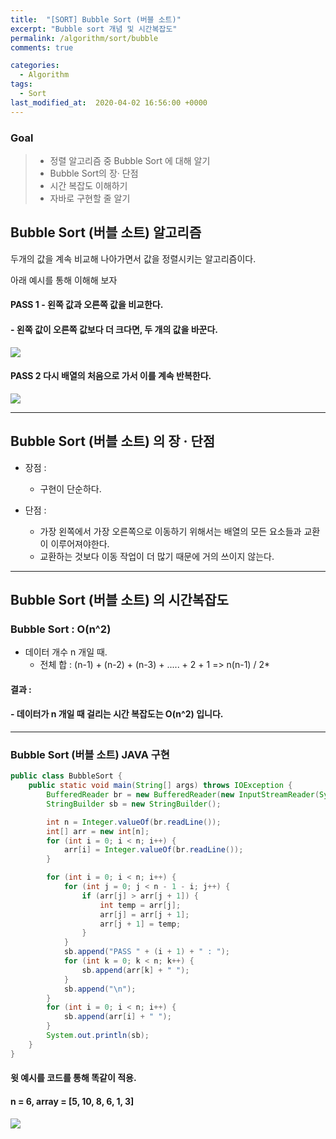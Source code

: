 ```yaml
---
title:  "[SORT] Bubble Sort (버블 소트)"
excerpt: "Bubble sort 개념 및 시간복잡도"
permalink: /algorithm/sort/bubble
comments: true

categories:
  - Algorithm
tags: 
  - Sort
last_modified_at:  2020-04-02 16:56:00 +0000
---
```


### Goal

> - 정렬 알고리즘 중 Bubble Sort 에 대해 알기
> - Bubble Sort의 장· 단점 
> - 시간 복잡도 이해하기 
> - 자바로 구현할 줄 알기



## Bubble Sort (버블 소트) 알고리즘

두개의 값을 계속 비교해 나아가면서 값을 정렬시키는 알고리즘이다. 

아래 예시를 통해 이해해 보자 

#### PASS 1  -  왼쪽 값과 오른쪽 값을 비교한다. 

#### 			  -  왼쪽 값이 오른쪽 값보다 더 크다면, 두 개의 값을 바꾼다. 

![](https://chlgpdus921.github.io/assets/images/bubblesort/그림1.png)








#### PASS 2  다시 배열의 처음으로 가서 이를 계속 반복한다. 

![](https://chlgpdus921.github.io/assets/images/bubblesort/그림2.png)





---

## Bubble Sort (버블 소트) 의 장 · 단점

- 장점 :
  - 구현이 단순하다. 

- 단점 :
  - 가장 왼쪽에서 가장 오른쪽으로 이동하기 위해서는 배열의 모든 요소들과 교환이 이루어져야한다. 
  - 교환하는 것보다 이동 작업이 더 많기 때문에 거의 쓰이지 않는다. 

---

## Bubble Sort (버블 소트) 의 시간복잡도

### Bubble Sort  :   O(n^2) 

- 데이터 개수 n 개일 때.
  - 전체 합 :  (n-1) + (n-2) + (n-3) + ..... + 2 + 1 =>  n(n-1) / 2*



#### 결과 :  

#### - 데이터가 n 개일 때 걸리는 시간 복잡도는 O(n^2) 입니다. 



---

### Bubble Sort (버블 소트)  JAVA 구현

```java
public class BubbleSort {
	public static void main(String[] args) throws IOException {
		BufferedReader br = new BufferedReader(new InputStreamReader(System.in));
		StringBuilder sb = new StringBuilder();

		int n = Integer.valueOf(br.readLine());
		int[] arr = new int[n];
		for (int i = 0; i < n; i++) {
			arr[i] = Integer.valueOf(br.readLine());
		}

		for (int i = 0; i < n; i++) {
			for (int j = 0; j < n - 1 - i; j++) {
				if (arr[j] > arr[j + 1]) {
					int temp = arr[j];
					arr[j] = arr[j + 1];
					arr[j + 1] = temp;
				}
			}
			sb.append("PASS " + (i + 1) + " : ");
			for (int k = 0; k < n; k++) {
				sb.append(arr[k] + " ");
			}
			sb.append("\n");
		}
		for (int i = 0; i < n; i++) {
			sb.append(arr[i] + " ");
		}
		System.out.println(sb);
	}
}
```


#### 윗 예시를 코드를 통해 똑같이 적용.

#### n = 6,  array = [5, 10, 8, 6, 1, 3]

![](https://chlgpdus921.github.io/assets/images/bubblesort/result.PNG)



